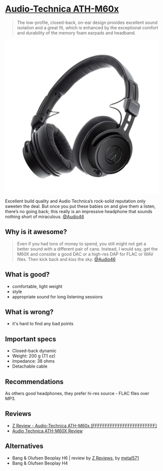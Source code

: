 # [Audio-Technica ATH-M60x](https://eu.audio-technica.com/ATH-M60x)

> The low-profile, closed-back, on-ear design provides excellent sound isolation and a great fit, which is enhanced by the exceptional comfort and durability of the memory foam earpads and headband.

![img](ath_m60x.jpg)

Excellent build quality and Audio Technica’s rock-solid reputation only sweeten the deal.  But once you put these babies on and give them a listen, there’s no going back; this really is an impressive headphone that sounds nothing short of miraculous. [@Audio46](https://audio46.com/audio-technica-ath-m60x-review/)

## Why is it awesome?
> Even if you had tons of money to spend, you still might not get a better sound with a different pair of cans. Instead, I would say, get the M60X and consider a good DAC or a high-res DAP for FLAC or WAV files. Then kick back and kiss the sky. [@Audio46](https://audio46.com/audio-technica-ath-m60x-review/)

## What is good?
- comfortable, light weight
- style
- appropriate sound for long listening sessions

## What is wrong?
- it's hard to find any bad points

## Important specs
- Closed-back dynamic
- Weight: 200 g (7.1 oz)
- Impedance: 38 ohms
- Detachable cable

## Recommendations
As others good headphones, they prefer hi-res source - FLAC files over MP3.

## Reviews
- [Z Review - Audio-Technica ATH-M60x [FFFFFFFFFFFFFFFFFFFFFFFFF]](https://youtu.be/N-bZSdd95h4)
- [Audio Technica ATH-M60X Review](https://audio46.com/audio-technica-ath-m60x-review/)

## Alternatives
- Bang & Olufsen Beoplay H6 | review by [Z Reviews](https://youtu.be/b_jqx1Ed-EE), by [metal571](https://youtu.be/0Vbgqvpm1nw)
- Bang & Olufsen Beoplay H4
